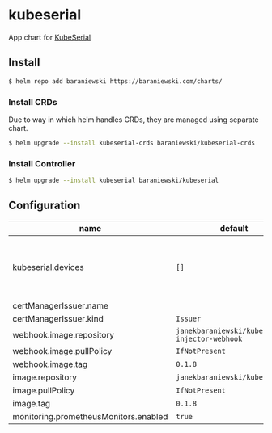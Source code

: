 # kubeserial

App chart for [KubeSerial][kubeserial]

## Install

```bash
$ helm repo add baraniewski https://baraniewski.com/charts/
```
### Install CRDs

Due to way in which helm handles CRDs, they are managed using separate chart.

```bash
$ helm upgrade --install kubeserial-crds baraniewski/kubeserial-crds
```
### Install Controller

```bash
$ helm upgrade --install kubeserial baraniewski/kubeserial
```



## Configuration

|name|default|description|required|
|---|---|---|---|
|kubeserial.devices|`[]`|List of device configuration to create when installing|false|
|certManagerIssuer.name|||true|
|certManagerIssuer.kind|`Issuer`||true|
|webhook.image.repository|`janekbaraniewski/kubeserial-injector-webhook`||true|
|webhook.image.pullPolicy|`IfNotPresent`||true|
|webhook.image.tag|`0.1.8`||true|
|image.repository|`janekbaraniewski/kubeserial`||true|
|image.pullPolicy|`IfNotPresent`||true|
|image.tag|`0.1.8`||true|
|monitoring.prometheusMonitors.enabled|`true`||true|


[comment]: # (Links)
[kubeserial]: https://github.com/janekbaraniewski/kubeserial

